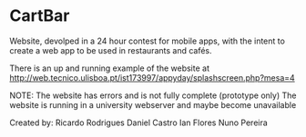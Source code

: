 CartBar
=======

Website, devolped in a 24 hour contest for mobile apps, with the intent to create a web app to be used in restaurants and cafés.

There is an up and running example of the website at
http://web.tecnico.ulisboa.pt/ist173997/appyday/splashscreen.php?mesa=4

NOTE:
The website has errors and is not fully complete (prototype only)
The website is running in a university webserver and maybe become unavailable

Created by:
Ricardo Rodrigues
Daniel Castro
Ian Flores
Nuno Pereira
